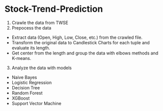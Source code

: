 # Stock-Trend-Prediction

1. Crawle the data from TWSE
2. Prepocess the data 
  - Extract data (Open, High, Low, Close, etc.) from the crawled file.
  - Transform the original data to Candlestick Charts for each tuple and evaluate its length.
  - Get center from the length and group the data with elbows methods and K-means.
3. Analyze the data with models
  - Naive Bayes
  - Logistic Regression
  - Decision Tree
  - Random Forest
  - XGBoost
  - Support Vector Machine
